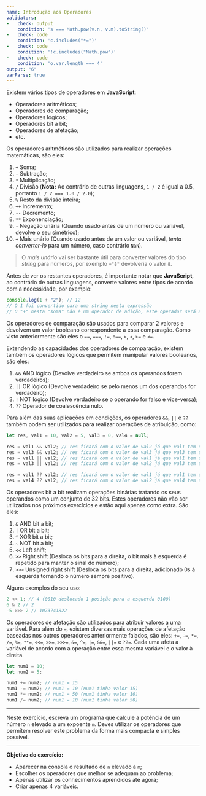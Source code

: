```yaml
---
name: Introdução aos Operadores
validators:
-   check: output
    condition: 's === Math.pow(v.n, v.m).toString()'
-   check: code
    condition: 'c.includes("*=")'
-   check: code
    condition: '!c.includes("Math.pow")'
-   check: code
    condition: 'o.var.length === 4'
output: "6"
varParse: true
---
```


Existem vários tipos de operadores em **JavaScript**:
- Operadores aritméticos;
- Operadores de comparação;
- Operadores lógicos;
- Operadores bit a bit;
- Operadores de afetação;
- etc.

Os operadores aritméticos são utilizados para realizar operações matemáticas, são eles:
1. `+` Soma;
2. `-` Subtração;
3. `*` Multiplicação;
4. `/` Divisão (**Nota:** Ao contrário de outras linguagens, `1 / 2` é igual a 0.5, portanto `1 / 2 === 1.0 / 2.0`);
5. `%` Resto da divisão inteira;
6. `++` Incremento;
7. `--` Decremento;
8. `**` Exponenciação;
9. `-` Negação unária (Quando usado antes de um número ou variável, devolve o seu simétrico);
10. `+` Mais unário (Quando usado antes de um valor ou variável, *tenta converter-lo* para um número, caso contrário `NaN`).

> O *mais unário* vai ser bastante útil para converter valores do tipo *string* para números, por exemplo `+"8"` devolveria o valor `8`.

Antes de ver os restantes operadores, é importante notar que **JavaScript**, ao contrário de outras linguagens, converte valores entre tipos de acordo com a necessidade, por exemplo:

```js
console.log(1 + "2"); // 12
// O 1 foi convertido para uma string nesta expressão
// O "+" nesta "soma" não é um operador de adição, este operador será abordado no próximo exercício
```

Os operadores de comparação são usados para comparar 2 valores e devolvem um valor booleano correspondente a essa comparação. Como visto anteriormente são eles o `==`, `===`, `!=`, `!==`, `>`, `<`, `>=` e `<=`.

Extendendo as capacidades dos operadores de comparação, existem também os operadores lógicos que permitem manipular valores booleanos, são eles:
1. `&&` AND lógico (Devolve verdadeiro se ambos os operandos forem verdadeiros);
2. `||` OR lógico (Devolve verdadeiro se pelo menos um dos operandos for verdadeiro);
3. `!` NOT lógico (Devolve verdadeiro se o operando for falso e vice-versa);
4. `??` Operador de coalescência nulo.

Para além das suas aplicações em condições, os operadores `&&`, `||` e `??` também podem ser utilizados para realizar operações de atribuição, como:

```js
let res, val1 = 10, val2 = 5, val3 = 0, val4 = null;

res = val1 && val2; // res ficará com o valor de val2 já que val1 tem um valor considerado verdadeiro
res = val3 && val2; // res ficará com o valor de val3 já que val3 tem um valor considerado falso
res = val1 || val2; // res ficará com o valor de val1 já que val1 tem um valor considerado verdadeiro
res = val3 || val2; // res ficará com o valor de val2 já que val3 tem um valor considerado falso

res = val1 ?? val2; // res ficará com o valor de val1 já que val1 tem um valor que não é null nem undefined
res = val4 ?? val2; // res ficará com o valor de val2 já que val4 tem um valor que é null
```

Os operadores bit a bit realizam operações binárias tratando os seus operandos como um conjunto de 32 bits. Estes operadores não vão ser utilizados nos próximos exercícios e estão aqui apenas como extra. São eles:
1. `&` AND bit a bit;
2. `|` OR bit a bit;
3. `^` XOR bit a bit;
3. `~` NOT bit a bit;
4. `<<` Left shift;
5. `>>` Right shift (Desloca os bits para a direita, o bit mais à esquerda é repetido para manter o sinal do número);
6. `>>>` Unsigned right shift (Desloca os bits para a direita, adicionado 0s à esquerda tornando o número sempre positivo).

Alguns exemplos do seu uso:

```js
2 << 1; // 4 (0010 deslocado 1 posição para a esquerda 0100)
6 & 2 // 2
-5 >>> 2 // 1073741822
```

Os operadores de afetação são utilizados para atribuir valores a uma variável. Para além do `=`, existem diversas mais operações de afetação baseadas nos outros operadores anteriormente falados, são eles: `+=`, `-=`, `*=`, `/=`, `%=`, `**=`, `<<=`, `>>=`, `>>>=`, `&=`, `^=`, `|=`, `&&=`, `||=` e `??=`. Cada uma afeta a variável de acordo com a operação entre essa mesma variável e o valor à direita.

```js
let num1 = 10;
let num2 = 5;

num1 += num2; // num1 = 15
num1 -= num2; // num1 = 10 (num1 tinha valor 15)
num1 *= num2; // num1 = 50 (num1 tinha valor 10)
num1 /= num2; // num1 = 10 (num1 tinha valor 50)
```

***

Neste exercício, escreva um programa que calcule a potência de um número `n` elevado a um expoente `m`. Deves utilizar os operadores que permitem resolver este problema da forma mais compacta e simples possível.

***

**Objetivo do exercício:**
- Aparecer na consola o resultado de `n` elevado a `m`;
- Escolher os operadores que melhor se adequam ao problema;
- Apenas utilizar os conhecimentos aprendidos até agora;
- Criar apenas 4 variáveis.